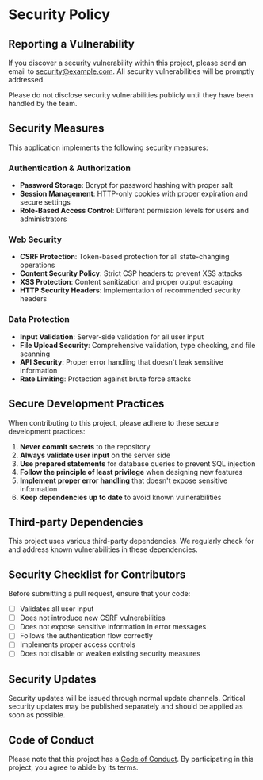 # Security Policy

## Reporting a Vulnerability

If you discover a security vulnerability within this project, please send an email to security@example.com. All security vulnerabilities will be promptly addressed.

Please do not disclose security vulnerabilities publicly until they have been handled by the team.

## Security Measures

This application implements the following security measures:

### Authentication & Authorization

- **Password Storage**: Bcrypt for password hashing with proper salt
- **Session Management**: HTTP-only cookies with proper expiration and secure settings
- **Role-Based Access Control**: Different permission levels for users and administrators

### Web Security

- **CSRF Protection**: Token-based protection for all state-changing operations
- **Content Security Policy**: Strict CSP headers to prevent XSS attacks
- **XSS Protection**: Content sanitization and proper output escaping
- **HTTP Security Headers**: Implementation of recommended security headers

### Data Protection

- **Input Validation**: Server-side validation for all user input
- **File Upload Security**: Comprehensive validation, type checking, and file scanning
- **API Security**: Proper error handling that doesn't leak sensitive information
- **Rate Limiting**: Protection against brute force attacks

## Secure Development Practices

When contributing to this project, please adhere to these secure development practices:

1. **Never commit secrets** to the repository
2. **Always validate user input** on the server side
3. **Use prepared statements** for database queries to prevent SQL injection
4. **Follow the principle of least privilege** when designing new features
5. **Implement proper error handling** that doesn't expose sensitive information
6. **Keep dependencies up to date** to avoid known vulnerabilities

## Third-party Dependencies

This project uses various third-party dependencies. We regularly check for and address known vulnerabilities in these dependencies.

## Security Checklist for Contributors

Before submitting a pull request, ensure that your code:

- [ ] Validates all user input
- [ ] Does not introduce new CSRF vulnerabilities
- [ ] Does not expose sensitive information in error messages
- [ ] Follows the authentication flow correctly
- [ ] Implements proper access controls
- [ ] Does not disable or weaken existing security measures

## Security Updates

Security updates will be issued through normal update channels. Critical security updates may be published separately and should be applied as soon as possible.

## Code of Conduct

Please note that this project has a [Code of Conduct](CODE_OF_CONDUCT.md). By participating in this project, you agree to abide by its terms.